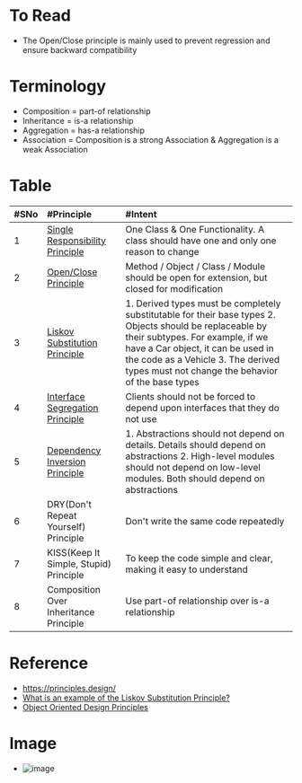 # To Read
* The Open/Close principle is mainly used to prevent regression and ensure backward compatibility

# Terminology
* Composition = part-of relationship
* Inheritance = is-a relationship
* Aggregation = has-a relationship
* Association = Composition is a strong Association & Aggregation is a weak Association


# Table
|#SNo| #Principle  | #Intent |
| :--- | :--- | :--- | 
|1| [Single Responsibility Principle](https://stackify.com/solid-design-principles/) | One Class & One Functionality. A class should have one and only one reason to change |
|2| [Open/Close Principle](https://stackify.com/solid-design-open-closed-principle/) | Method / Object / Class / Module should be open for extension, but closed for modification |
|3| [Liskov Substitution Principle](https://stackify.com/solid-design-liskov-substitution-principle/) | 1. Derived types must be completely substitutable for their base types 2. Objects should be replaceable by their subtypes. For example, if we have a Car object, it can be used in the code as a Vehicle 3. The derived types must not change the behavior of the base types |
|4| [Interface Segregation Principle](https://stackify.com/interface-segregation-principle/) | Clients should not be forced to depend upon interfaces that they do not use |
|5| [Dependency Inversion Principle](https://stackify.com/dependency-inversion-principle/) | 1. Abstractions should not depend on details. Details should depend on abstractions 2. High-level modules should not depend on low-level modules. Both should depend on abstractions |
|6| DRY(Don't Repeat Yourself) Principle | Don't write the same code repeatedly |
|7| KISS(Keep It Simple, Stupid) Principle | To keep the code simple and clear, making it easy to understand |
|8| Composition Over Inheritance Principle | Use part-of relationship over is-a relationship |


# Reference
* https://principles.design/
* [What is an example of the Liskov Substitution Principle?](https://stackoverflow.com/questions/56860/what-is-an-example-of-the-liskov-substitution-principle)
* [Object Oriented Design Principles](https://www.oodesign.com/)


# Image
* ![image](https://user-images.githubusercontent.com/7721150/143620201-fd99c82d-8ede-482c-8c63-3ad9424bea1c.png)
